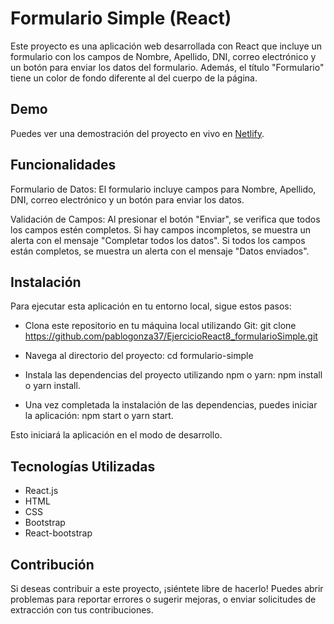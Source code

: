 # Formulario Simple (React)
Este proyecto es una aplicación web desarrollada con React que incluye un formulario con los campos de Nombre, Apellido, DNI, correo electrónico y un botón para enviar los datos del formulario. Además, el título "Formulario" tiene un color de fondo diferente al del cuerpo de la página.

## Demo

Puedes ver una demostración del proyecto en vivo en [Netlify](https://steady-dragon-c7df01.netlify.app/).

## Funcionalidades
Formulario de Datos: El formulario incluye campos para Nombre, Apellido, DNI, correo electrónico y un botón para enviar los datos.

Validación de Campos: Al presionar el botón "Enviar", se verifica que todos los campos estén completos. Si hay campos incompletos, se muestra un alerta con el mensaje "Completar todos los datos". Si todos los campos están completos, se muestra un alerta con el mensaje "Datos enviados".


## Instalación
Para ejecutar esta aplicación en tu entorno local, sigue estos pasos:

- Clona este repositorio en tu máquina local utilizando Git: git clone https://github.com/pablogonza37/EjercicioReact8_formularioSimple.git
- Navega al directorio del proyecto: cd formulario-simple

- Instala las dependencias del proyecto utilizando npm o yarn: npm install o yarn install.

- Una vez completada la instalación de las dependencias, puedes iniciar la aplicación: npm start o yarn start.
 

Esto iniciará la aplicación en el modo de desarrollo.


## Tecnologías Utilizadas

- React.js
- HTML
- CSS
- Bootstrap
- React-bootstrap


## Contribución
Si deseas contribuir a este proyecto, ¡siéntete libre de hacerlo! Puedes abrir problemas para reportar errores o sugerir mejoras, o enviar solicitudes de extracción con tus contribuciones.
